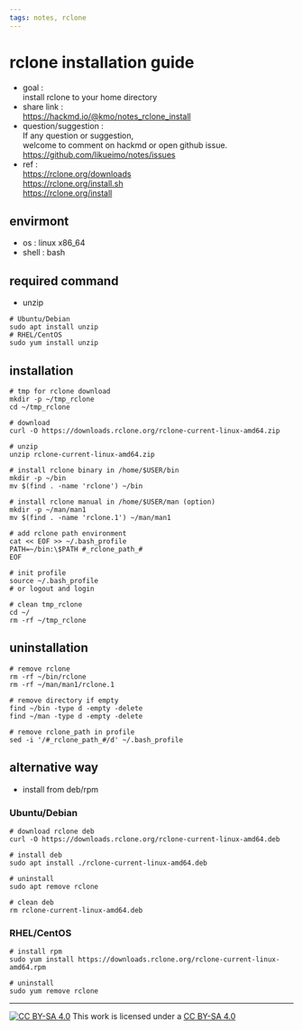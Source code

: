 ```yaml
---
tags: notes, rclone
---
```


# rclone installation guide
- goal :   
install rclone to your home directory 
- share link :  
https://hackmd.io/@kmo/notes_rclone_install  
- question/suggestion :  
If any question or suggestion,  
welcome to comment on hackmd or open github issue.  
https://github.com/likueimo/notes/issues
- ref :  
https://rclone.org/downloads  
https://rclone.org/install.sh  
https://rclone.org/install  

## envirmont
- os : linux x86_64
- shell : bash

## required command
- unzip
```bash=
# Ubuntu/Debian
sudo apt install unzip
# RHEL/CentOS
sudo yum install unzip
```

## installation

```bash=
# tmp for rclone download
mkdir -p ~/tmp_rclone
cd ~/tmp_rclone

# download
curl -O https://downloads.rclone.org/rclone-current-linux-amd64.zip

# unzip
unzip rclone-current-linux-amd64.zip

# install rclone binary in /home/$USER/bin
mkdir -p ~/bin
mv $(find . -name 'rclone') ~/bin

# install rclone manual in /home/$USER/man (option)
mkdir -p ~/man/man1
mv $(find . -name 'rclone.1') ~/man/man1

# add rclone path environment
cat << EOF >> ~/.bash_profile
PATH=~/bin:\$PATH #_rclone_path_#
EOF

# init profile 
source ~/.bash_profile
# or logout and login

# clean tmp_rclone
cd ~/
rm -rf ~/tmp_rclone
```

## uninstallation

```bash=
# remove rclone
rm -rf ~/bin/rclone
rm -rf ~/man/man1/rclone.1

# remove directory if empty
find ~/bin -type d -empty -delete
find ~/man -type d -empty -delete

# remove rclone_path in profile
sed -i '/#_rclone_path_#/d' ~/.bash_profile
```

## alternative way
- install from deb/rpm  

### Ubuntu/Debian
```bash=
# download rclone deb
curl -O https://downloads.rclone.org/rclone-current-linux-amd64.deb

# install deb
sudo apt install ./rclone-current-linux-amd64.deb

# uninstall
sudo apt remove rclone

# clean deb
rm rclone-current-linux-amd64.deb
```

### RHEL/CentOS

```bash=
# install rpm
sudo yum install https://downloads.rclone.org/rclone-current-linux-amd64.rpm

# uninstall
sudo yum remove rclone
```

---
[![CC BY-SA 4.0][cc-by-sa-image]][cc-by-sa] This work is licensed under a [CC BY-SA 4.0][cc-by-sa]  

[cc-by-sa]: http://creativecommons.org/licenses/by-sa/4.0/ 
[cc-by-sa-image]: https://licensebuttons.net/l/by-sa/4.0/88x31.png  
